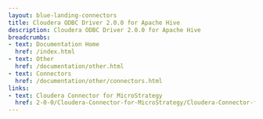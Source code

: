 ```yaml
---
layout: blue-landing-connectors
title: Cloudera ODBC Driver 2.0.0 for Apache Hive
description: Cloudera ODBC Driver 2.0.0 for Apache Hive
breadcrumbs:
- text: Documentation Home
  href: /index.html
- text: Other
  href: /documentation/other.html
- text: Connectors
  href: /documentation/other/connectors.html
links:
- text: Cloudera Connector for MicroStrategy
  href: 2-0-0/Cloudera-Connector-for-MicroStrategy/Cloudera-Connector-for-MicroStrategy.html
---
```

